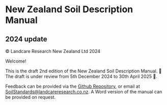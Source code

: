 # New Zealand Soil Description Manual
## 2024 update

© Landcare Research New Zealand Ltd 2024

Welcome!

This is the draft 2nd edition of the New Zealand Soil Description Manual. 🚧 The draft is under review from 5th December 2024 to 30th April 2025 🚧. 

Feedback can be provided via the [Github Repository](https://github.com/manaakiwhenua/NZ_soildesc_2024), or email at [SoilStandards@landcareresearch.co.nz](mailto:SoilStandards@landcareresearch.co.nz). A Word version of the manual can be provided on request.

